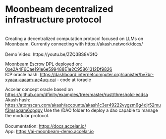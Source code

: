# Moonbeam decentralized infrastructure protocol
<br/>
Creating a decentralized computation protocol focused on LLMs on Moonbeam. Currently connecting with https://akash.network/docs/
<br/>
<br/>
Demo Video: https://youtu.be/ZZQ3BS8VGfQ
<br/>

Moonbeam Escrow DPL deployed on: [0xe2A4F6Cae191e6e599488E1e2C95861312Df9826](https://moonscan.io/address/0xe2A4F6Cae191e6e599488E1e2C95861312Df9826)
<br/>
ICP oracle hash: https://dashboard.internetcomputer.org/canister/bv7br-xyaaa-aaaam-ac4uq-cai - code at /oracle
<br/>

Accelar concept oracle based on https://github.com/dfinity/examples/tree/master/rust/threshold-ecdsa
<br/>
Akash hash: https://atomscan.com/akash/accounts/akash1c3er49222vygzm6g4djr52muf3mspqam6cpqpy
Use the /DAO folder to deploy a dao capable to manage the modular protocol.
<br/>
<br/>
Documentation: https://docs.accelar.io/
<br/>
App:  https://ai-moonbeam-demo.accelar.io
<br/>
